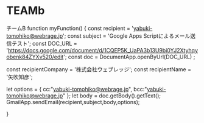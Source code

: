 # TEAMb
チームB
function myFunction() {
  const recipient = 'yabuki-tomohiko@webrage.jp'; 
  const subject = 'Google Apps Scriptによるメール送信テスト';
  const DOC_URL = 'https://docs.google.com/document/d/1CQEP5K_UaPA3b13U9bi0YJ2Xtyhqyobenk84ZYXv520/edit';
  const doc = DocumentApp.openByUrl(DOC_URL) ;
  
  const recipientCompany = '株式会社ウェブレッジ';
  const recipientName = '矢吹知彦';
  
  let options = {
    cc:"yabuki-tomohiko@webrage.jp",
   bcc:"yabuki-tomohiko@webrage.jp"
  };
  let body = doc.getBody().getText();
  GmailApp.sendEmail(recipient,subject,body,options);

}